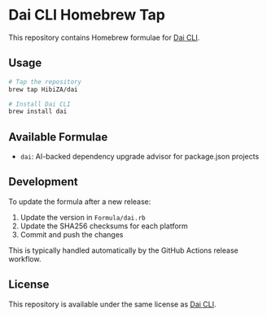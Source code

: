 # Dai CLI Homebrew Tap

This repository contains Homebrew formulae for [Dai CLI](https://github.com/HibiZA/dai).

## Usage

```bash
# Tap the repository
brew tap HibiZA/dai

# Install Dai CLI
brew install dai
```

## Available Formulae

- `dai`: AI-backed dependency upgrade advisor for package.json projects

## Development

To update the formula after a new release:

1. Update the version in `Formula/dai.rb`
2. Update the SHA256 checksums for each platform
3. Commit and push the changes

This is typically handled automatically by the GitHub Actions release workflow.

## License

This repository is available under the same license as [Dai CLI](https://github.com/HibiZA/dai). 